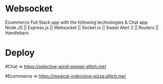 # Websocket
Ecommerce Full Stack app with the following technologies & Chat app:
Node.JS || Express.js || Websocket || Socket.io || Sweet Alert 2 || Routers || Handlebars 


# Deploy

#Chat => https://selective-wind-pepper.glitch.me/

#Ecommerce => https://magical-indecisive-pizza.glitch.me/
